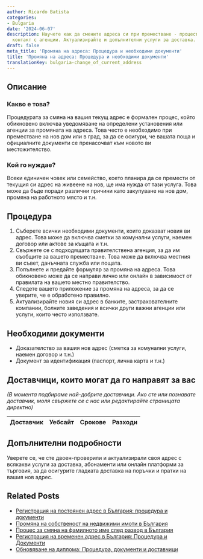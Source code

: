 ```yaml
---
author: Ricardo Batista
categories:
- Bulgaria
date: '2024-06-07'
description: Научете как да смените адреса си при преместване - процесът, документите,
  контакт с агенции. Актуализирайте и допълнителни услуги за доставка.
draft: false
meta_title: 'Промяна на адреса: Процедура и необходими документи'
title: 'Промяна на адреса: Процедура и необходими документи'
translationKey: bulgaria-change_of_current_address
---
```



## Описание
### Какво е това?
Процедурата за смяна на вашия текущ адрес е формален процес, който обикновено включва уведомяване на определени установения или агенции за промяната на адреса. Това често е необходимо при преместване на нов дом или в град, за да се осигури, че вашата поща и официалните документи се пренасочват към новото ви местожителство.

### Кой го нуждае?
Всеки единичен човек или семейство, което планира да се премести от текущия си адрес на живеене на нов, ще има нужда от тази услуга. Това може да бъде поради различни причини като закупуване на нов дом, промяна на работното място и т.н.

## Процедура
1. Съберете всички необходими документи, които доказват новия ви адрес. Това може да включва сметки за комунални услуги, наемен договор или актове за къщата и т.н.
2. Свържете се с подходящата правителствена агенция, за да им съобщите за вашето преместване. Това може да включва местния ви съвет, данъчната служба или пощата.
3. Попълнете и предайте формуляр за промяна на адреса. Това обикновено може да се направи лично или онлайн в зависимост от правилата на вашето местно правителство.
4. Следете вашето приложение за промяна на адреса, за да се уверите, че е обработено правилно.
5. Актуализирайте новия си адрес в банките, застрахователните компании, болните заведения и всички други важни агенции или услуги, които често използвате.

## Необходими документи
- Доказателство за вашия нов адрес (сметка за комунални услуги, наемен договор и т.н.)
- Документ за идентификация (паспорт, лична карта и т.н.)

## Доставчици, които могат да го направят за вас

_(В момента подбираме най-добрите доставчици. Ако сте или познавате доставчик, моля свържете се с нас или редактирайте страницата директно)_

| Доставчик       |     Уебсайт     |     Срокове       |       Разходи    |
| --------------- | --------------- |  :-------------: | :-------------: |


## Допълнителни подробности
Уверете се, че сте двоен-проверили и актуализирали своя адрес с всякакви услуги за доставка, абонаменти или онлайн платформи за търговия, за да осигурите гладката доставка на поръчки и пратки на вашия нов адрес.


## Related Posts

- [Регистрация на постоянен адрес в България: процедура и документи](https://tramitit.com/bg/guides/bulgaria/registratsiia_na_vechen_adres/)
- [Промяна на собственост на недвижими имоти в България](https://tramitit.com/bg/guides/bulgaria/promiana_na_sobstvenost_na_nedvizhim_imot/)
- [Процес за смяна на фамилното име след развод в България](https://tramitit.com/bg/guides/bulgaria/vpisvane_na_smiana_na_imena_sled_razvod/)
- [Регистрация на временен адрес в България: Процедура и Документи](https://tramitit.com/bg/guides/bulgaria/registratsiia_na_vremenen_adres/)
- [Обновяване на диплома: Процедура, документи и доставчици](https://tramitit.com/bg/guides/bulgaria/podnoviavane_na_diploma/)